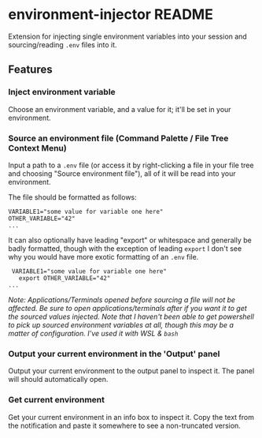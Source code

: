 # environment-injector README

Extension for injecting single environment variables into your session and
sourcing/reading `.env` files into it.

## Features

### Inject environment variable

Choose an environment variable, and a value for it; it'll be set in your environment.

### Source an environment file (Command Palette / File Tree Context Menu)

Input a path to a `.env` file (or access it by right-clicking a file in your
file tree and choosing "Source environment file"), all of it will be read into
your environment.

The file should be formatted as follows:

```
VARIABLE1="some value for variable one here"
OTHER_VARIABLE="42"
...
```

It can also optionally have leading "export" or whitespace and generally be
badly formatted, though with the exception of leading `export` I don't see why
you would have more exotic formatting of an `.env` file.

```
 VARIABLE1="some value for variable one here"
   export OTHER_VARIABLE="42"
...
```

*Note: Applications/Terminals opened before sourcing a file will not be affected. Be
sure to open applications/terminals after if you want it to get the sourced values
injected. Note that I haven't been able to get powershell to pick up sourced environment
variables at all, though this may be a matter of configuration. I've used it with
WSL & `bash`*

### Output your current environment in the 'Output' panel

Output your current environment to the output panel to inspect it. The panel will
should automatically open.

### Get current environment

Get your current environment in an info box to inspect it. Copy the text from the
notification and paste it somewhere to see a non-truncated version.
